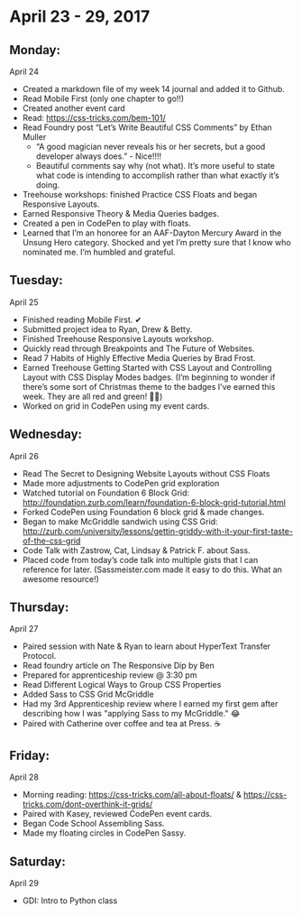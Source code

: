 April 23 - 29, 2017
===================

Monday:
-------
April 24
* Created a markdown file of my week 14 journal and added it to Github.
* Read Mobile First (only one chapter to go!!)
* Created another event card
* Read: https://css-tricks.com/bem-101/
* Read Foundry post “Let’s Write Beautiful CSS Comments” by Ethan Muller
  * “A good magician never reveals his or her secrets, but a good developer always does.” - Nice!!!!
  * Beautiful comments say why (not what). It’s more useful to state what code is intending to accomplish rather than what exactly it’s doing.
* Treehouse workshops: finished Practice CSS Floats and began Responsive Layouts.
* Earned Responsive Theory & Media Queries badges.
* Created a pen in CodePen to play with floats.
* Learned that I’m an honoree for an AAF-Dayton Mercury Award in the Unsung Hero category. Shocked and yet I’m pretty sure that I know who nominated me. I’m humbled and grateful.

Tuesday:
--------
April 25
* Finished reading Mobile First. ✔
* Submitted project idea to Ryan, Drew & Betty.
* Finished Treehouse Responsive Layouts workshop.
* Quickly read through Breakpoints and The Future of Websites.
* Read 7 Habits of Highly Effective Media Queries by Brad Frost.
* Earned Treehouse Getting Started with CSS Layout and Controlling Layout with CSS Display Modes badges. (I’m beginning to wonder if there’s some sort of Christmas theme to the badges I’ve earned this week. They are all red and green! 🎅🎄)
* Worked on grid in CodePen using my event cards.

Wednesday:
----------
April 26
* Read The Secret to Designing Website Layouts without CSS Floats
* Made more adjustments to CodePen grid exploration
* Watched tutorial on Foundation 6 Block Grid: http://foundation.zurb.com/learn/foundation-6-block-grid-tutorial.html
* Forked CodePen using Foundation 6 block grid & made changes.
* Began to make McGriddle sandwich using CSS Grid: http://zurb.com/university/lessons/gettin-griddy-with-it-your-first-taste-of-the-css-grid
* Code Talk with Zastrow, Cat, Lindsay & Patrick F. about Sass.
* Placed code from today’s code talk into multiple gists that I can reference for later. (Sassmeister.com made it easy to do this. What an awesome resource!)

Thursday:
---------
April 27
* Paired session with Nate & Ryan to learn about HyperText Transfer Protocol.
* Read foundry article on The Responsive Dip by Ben
* Prepared for apprenticeship review @ 3:30 pm
* Read Different Logical Ways to Group CSS Properties
* Added Sass to CSS Grid McGriddle
* Had my 3rd Apprenticeship review where I earned my first gem after describing how I was "applying Sass to my McGriddle." 😂
* Paired with Catherine over coffee and tea at Press. ☕️

Friday:
-------
April 28
* Morning reading: https://css-tricks.com/all-about-floats/ & https://css-tricks.com/dont-overthink-it-grids/
* Paired with Kasey, reviewed CodePen event cards.
* Began Code School Assembling Sass.
* Made my floating circles in CodePen Sassy.

Saturday:
---------
April 29
* GDI: Intro to Python class
